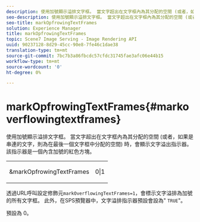 ```yaml
---
description: 使用加號顯示溢排文字框。 當文字超出在文字框內為其分配的空間 (或者，如果是串連的文字，則為在最後一個文字框中分配的空間) 時，會顯示文字溢出指示器。該指示器是一個內含加號的紅色方塊。
seo-description: 使用加號顯示溢排文字框。 當文字超出在文字框內為其分配的空間 (或者，如果是串連的文字，則為在最後一個文字框中分配的空間) 時，會顯示文字溢出指示器。該指示器是一個內含加號的紅色方塊。
seo-title: markOpfrowingTextFrames
solution: Experience Manager
title: markOpfrowingTextFrames
topic: Scene7 Image Serving - Image Rendering API
uuid: 90237128-8d29-45cc-90e8-7fe46c1dae38
translation-type: tm+mt
source-git-commit: 7bc7b3a86fbcdc57cfdc31745fae3afc06e44b15
workflow-type: tm+mt
source-wordcount: '0'
ht-degree: 0%

---
```



# markOpfrowingTextFrames{#markoverflowingtextframes}

使用加號顯示溢排文字框。 當文字超出在文字框內為其分配的空間 (或者，如果是串連的文字，則為在最後一個文字框中分配的空間) 時，會顯示文字溢出指示器。該指示器是一個內含加號的紅色方塊。

<table id="simpletable_F17FD29EB52043BF9000923ED5195A26"> 
 <tr class="strow"> 
  <td class="stentry"> <p><span class="codeph"> &amp;markOpfrowingTextFrames</span> </p> </td> 
  <td class="stentry"> <p>0|1 </p></td> 
 </tr> 
</table>

透過URL呼叫設定修飾元`markOverflowingTextFrames=1`，會標示文字溢排為加號的所有文字框。 此外，在SPS預覽器中，文字溢排指示器預設會設為&quot; `TRUE`&quot;。

預設為 0。
